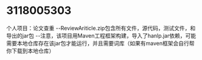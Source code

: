 # 3118005303
个人项目：论文查重
--ReviewAriticle.zip包含所有文件，源代码，测试文件，和导出的jar包
--注意，该项目用Maven工程框架构建，导入了hanlp.jar依赖，可能需要本地仓库存在该jar包才能运行，并且需要词库（如果有maven框架会自行帮你下载到本地仓库）
